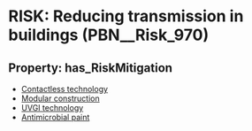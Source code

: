 # RISK: __Reducing transmission in buildings__ (PBN__Risk_970)

## Property: has_RiskMitigation

* [Contactless technology](PBN__RiskMitigation_1356)
* [Modular construction](PBN__RiskMitigation_1357)
* [UVGI technology](PBN__RiskMitigation_1358)
* [Antimicrobial paint](PBN__RiskMitigation_1359)

